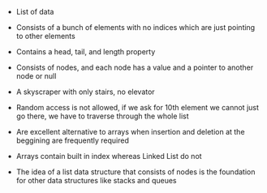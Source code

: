 - List of data
- Consists of a bunch of elements with no indices which are just pointing to other elements
- Contains a head, tail, and length property
- Consists of nodes, and each node has a value and a pointer to another node or null
- A skyscraper with only stairs, no elevator
- Random access is not allowed, if we ask for 10th element we cannot just go there,
we have to traverse through the whole list

- Are excellent alternative to arrays when insertion and deletion at the beggining are frequently required
- Arrays contain built in index whereas Linked List do not
- The idea of a list data structure that consists of nodes is the foundation for other data structures like stacks and queues